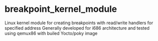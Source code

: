 # breakpoint_kernel_module
Linux kernel module for creating breakpoints with read/write handlers for specified address
Generally developed for i686 architecture and tested using qemux86 with builed Yocto/poky image
